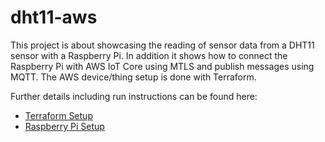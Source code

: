 # dht11-aws

This project is about showcasing the reading of sensor data from a DHT11 sensor with a Raspberry Pi. In addition it shows how to connect the Raspberry Pi with AWS IoT Core using MTLS and publish messages using MQTT. 
The AWS device/thing setup is done with Terraform.

Further details including run instructions can be found here:
* [Terraform Setup](./terraform/README.md)
* [Raspberry Pi Setup](./raspberry-pi/README.md)
